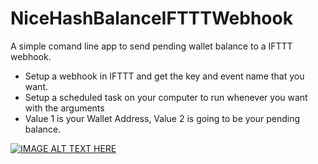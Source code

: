 # NiceHashBalanceIFTTTWebhook
A simple comand line app to send pending wallet balance to a IFTTT webhook.

- Setup a webhook in IFTTT and get the key and event name that you want.
- Setup a scheduled task on your computer to run whenever you want with the arguments <WalletAddress> <EventName> <Key>
- Value 1 is your Wallet Address, Value 2 is going to be your pending balance.


[![IMAGE ALT TEXT HERE](https://img.youtube.com/vi/-9kUB-ZgFws/0.jpg)](https://www.youtube.com/watch?v=-9kUB-ZgFws)
